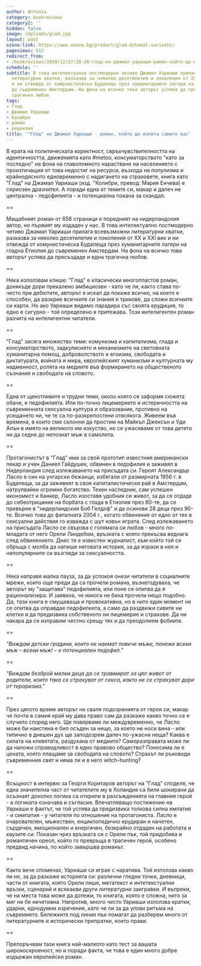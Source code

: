 ```yaml
---
author: Antonia
category: bookreviews
category2: ''
hidden: false
image: /Uploads/glad.jpg
layout: post
ozone-link: https://www.ozone.bg/product/glad-dzhamal-uariashi/
pageviews: 512
redirect_from:
- /bookreviews/2019/12/27/20-26-глад-на-джамал-уариаши-роман-който-ще-изпита-самите-вас
schedule: ''
subtitle: В това интелектуално постмодерно четиво Джамал Уариаши прилага всевъзможни
  литературни хватки, разказва за няколко десетилетия и поколения от XX и XXI век
  и ни отвежда от комунистическа Будапеща през хуманитарните лагери на гладна Етиопия
  до съвременен Амстердам. На фона на всичко това авторът успява да пресъздаде и една
  трагична любов
tags:
- Глад
- Джамал Уариаши
- Колибри
- роман
- рецензия
title: '"Глад" на Джамал Уариаши - роман, който ще изпита самите вас'
---
```


В ерата на политическата коректност, свръхчувствителността на идентичността, движенията като #metoo, консуматорството "като за последно" на фона на главоломното нарастване на населението с произтичащия от това недостиг на ресурси, възхода на популизма и крайнодясното едновременно с надигането на страховете, книга като "Глад" на Джамал Уариаши (изд. "Колибри, превод: Мария Енчева) е сериозен дразнител. А поради една от темите си, макар и далеч не централна - педофилията - и потенциална покана за скандал. 

\==

Мащабният роман от 656 страници е поредният на нидерландския автор, но първият му издаден у нас. В това интелектуално постмодерно четиво Джамал Уариаши прилага всевъзможни литературни хватки, разказва за няколко десетилетия и поколения от XX и XXI век и ни отвежда от комунистическа Будапеща през хуманитарните лагери на гладна Етиопия до съвременен Амстердам. На фона на всичко това авторът успява да пресъздаде и една трагична любов.

\==

Нека използвам клише: "Глад" е класически многопластов роман, донякъде дори прекалено амбициозен - като че ли, както става по-често при дебютите, авторът е искал да покаже всичко, на което е способен, да разкрие всичките си знания и трикове, да сложи всичките си карти. Но ако Уариаши видимо парадира със своята ерудиция, то едно е сигурно - той определено я притежава. Този интелигентен роман разчита на интелигентни читатели.

\==

"Глад" засяга множество теми: комунизма и капитализма, глада и консуматорството, задкулисието и механизмите на световната хуманитарна помощ, доброволството и егоизма, свободата и диктатурата, войната и мира, европейският хуманизъм и културната му надменност, ролята на медиите във формирането на общественото съзнание и свободата на словото. 

\==

Една от щекотливите и трудни теми, около която се заформя сюжета обаче, е педофилията. Или по-точно лицемерието и истеричността на съвременната сексуална култура и образование, противно на усещането ни, че те са по-разкрепостени отвсякога. Живеем във времена, в които сме склонни да простим на Майкъл Джексън и Уди Алън в името на великото им изкуство, но се ужасяваме от това детето ни да седне до непознат мъж в самолета. 

\==

Протагонистът в "Глад" има за свой прототип известния американски лекар и учен Даниел Гайдушек, обвинен в педофилия и заживял в Нидерландия след излежаването на присъдата си. Героят Александър Ласло е син на унгарски бежанци, избягали от размирната 1956 г. в Будапеща, за да заживеят в своя капиталистически рай в Амстердам, натрупвайки огромно богатство. Техен наследник, сам успешен икономист и банкер, Ласло изоставя удобния си живот, за да се отдаде до себеотрицание на борбата с глада в Етиопия през 80-те, да се превърне в "нидерландския Боб Гелдоф" и да осинови 28 деца през 90-те. Всичко това до фаталната 2004 г., когато обвинение от едно от тях в сексуални действия го изважда с шут извън играта. След излежаването на присъдата Ласло се свързва с голямата си любов - много по-младата от него Орели Линдебом, връзката с която прекъсва веднага след обвинението. Днес тя е известен журналист, към който той се обръща с молба да напише неговата история, за да изрази в нея и непопулярните си възгледи за сексуалността.

\==

Нека направя малка пауза, за да успокоя онези читатели в социалните мрежи, които още преди да са прочели романа, възнегодуваха, че авторът му "защитава" педофилията, или поне се опитва да я рационализира. И заявиха, че никога не биха прочели нещо подобно. Да, тази книга е смущаваща и провокативна, но в нито един момент не се опитва да оправдае педофилията, а само да раздвижи сивите ни клетки и да предизвика собственото ни лицемерие и страхове. Да ни накара да се изправим честно срещу тях и да преодолеем фобиите.

\==

_"Виждам детски градини, които не наемат повече мъже, понеже всеки мъж – всеки мъж! – е потенциален педофил."_

\==

_"Виждам безброй малки деца да се травмират за цял живот от родители, които така се страхуват от секса, както не се страхуват дори от тероризма."_

\==

През цялото време авторът не сваля подозренията от героя си, макар че почти в самия край му дава право сам да разкаже какво точно се е случило според него. Ще повярваме ли междувременно, че Ласло може би наистина е бил осъден за нещо, за което не носи вина - или типично в днешен дух ще заподозрем далеч по-ужасни неща? Каква е силата на клеветата, раздухана от медиите? Саморазправата може ли да наложи справедливост в едно правово общество? Поносима ли е цената, която плащаме за свободата на словото? Страхът ли ръководи съвременния свят и няма ли и в него witch-hunting?

\==

Всъщност в интервю за Георги Коритаров авторът на "Глад" споделя, че една значителна част от читателите му в Холандия са били шокирани да осъзнаят доколко логика са открили в разсъжденията на главния герой - а логиката означава и съгласие. Впечатляващо постижение на Уариаши е фактът, че той успява да предизвика толкова силна емпатия - и симпатия - у читателя по отношение на протагониста. Ласло е очарователен, мъжествен, енциклопедично ерудиран и начетен, сърдечен, емоционален и енергичен, безкрайно отдаден на работата и каузите си. Показан чрез връзката си с Орели пък, той придобива и романтичен ореол, който го превръща в трагичен герой, особено предвид начина, по който завършва романът. 

\==

Както вече споменах, Уариаши си играе с наратива. Той използва какво ли не, за да разкаже историята си: различни гледни точки, дневници, части от книгата, която Орели пише, метатекст и интетекстуални връзки, сценарий и всякакви други литературни заигравки. И въпреки, че на места това може да дотежи, то книгата, която е сложна, нито за миг не бе нечетивна. Напротив, много често Уариаши използва кратки, ударни, еднодумни изречения, като че ли за да улови ритъма на съвремието. Бележките под линия пък помагат да разберем много от литературните и исторически препратки, които прави. 

\==

Препоръчвам тази книга най-малкото като тест за вашата широкоскроеност, но и поради факта, че това е един много добре издържан европейски роман.